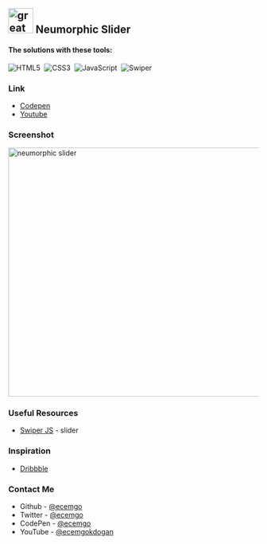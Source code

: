 ## <img src="https://user-images.githubusercontent.com/13468728/233831804-0f5c7ee5-d654-4c13-9c77-a5bd6dc4fe74.jpg" title="great tricks" alt="great tricks" width="50" height="50"/> Neumorphic Slider

#### The solutions with these tools:

![HTML5](https://img.shields.io/badge/-HTML5-E34F26?style=for-the-badge&logo=html5&logoColor=white)&nbsp;
![CSS3](https://img.shields.io/badge/-CSS3-1572B6?style=for-the-badge&logo=css3)&nbsp;
![JavaScript](https://img.shields.io/badge/Javascript-F7DF1E.svg?style=for-the-badge&logo=javascript&logoColor=black)&nbsp;
![Swiper](https://img.shields.io/badge/swiper%20js-4287F5?style=for-the-badge&logo=swiper&logoColor=white)&nbsp;

### Link

- [Codepen](https://codepen.io/ecemgo/pen/oNJJbYg?editors=1010)
- [Youtube](https://www.youtube.com/watch?v=AAflLdPlUlQ)


### Screenshot

<div align="left">
<img src="https://github.com/ecemgo/mini-samples-great-tricks/assets/13468728/9e880f72-3874-4758-84c4-c5d04e1d4f16" title="neumorphic slider" alt="neumorphic slider" width="800" height="500"/>
</div>

### Useful Resources

- [Swiper JS](https://swiperjs.com/demos#autoplay) - slider

### Inspiration

- [Dribbble](https://dribbble.com/shots/20496031-Discover-rare-Indian-treasure-NFTs-Landing-Page)

### Contact Me

- Github - [@ecemgo](https://github.com/ecemgo)
- Twitter - [@ecemgo](https://twitter.com/ecemgo)
- CodePen - [@ecemgo](https://codepen.io/ecemgo)
- YouTube - [@ecemgokdogan](https://www.youtube.com/channel/UCktkPv17cw27PaFGcnZa_aQ)
